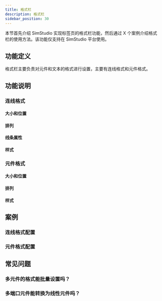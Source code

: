 ```yaml
---
title: 格式栏
description: 格式栏
sidebar_position: 30
---
```


本节首先介绍 SimStudio 实现标签页的格式栏功能，然后通过 X 个案例介绍格式栏的使用方法。该功能仅支持在 SimStudio 平台使用。

## 功能定义

格式栏主要负责对元件和文本的格式进行设置，主要有连线格式和元件格式。

## 功能说明

### 连线格式

#### 大小和位置

#### 排列

#### 线条属性

#### 样式

### 元件格式

#### 大小和位置

#### 排列

#### 样式

## 案例

### 连线格式配置

### 元件格式配置

## 常见问题

### 多元件的格式能批量设置吗？

### 多端口元件能转换为线性元件吗？
